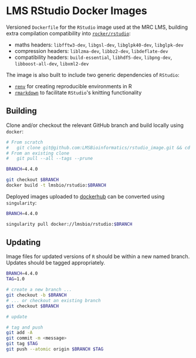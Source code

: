 # LMS RStudio Docker Images

Versioned `Dockerfile` for the `RStudio` image used at the MRC LMS, building extra compilation compatibility into [`rocker/rstudio`](https://hub.docker.com/r/rocker/rstudio):

- maths headers: `libfftw3-dev`, `libgsl-dev`, `libglpk40-dev`, `libglpk-dev`
- compression headers: `liblzma-dev`, `libbz2-dev`, `libdeflate-dev`
- compatibility headers: `build-essential`, `libhdf5-dev`, `libpng-dev`, `libboost-all-dev`, `libxml2-dev`

The image is also built to include two generic dependencies of `RStudio`:

- [`renv`](https://rstudio.github.io/renv/articles/renv.html) for creating reproducible environments in R
- [`rmarkdown`](https://github.com/rstudio/rmarkdown) to facilitate `RStudio`'s knitting functionality

## Building

Clone and/or checkout the relevant GitHub branch and build locally using `docker`:

```bash
# From scratch
#   git clone git@github.com:LMSBioinformatics/rstudio_image.git && cd rstudio_image
# From an existing clone
#   git pull --all --tags --prune

BRANCH=4.4.0

git checkout $BRANCH
docker build -t lmsbio/rstudio:$BRANCH
```

Deployed images uploaded to [dockerhub](https://hub.docker.com/repository/docker/lmsbio/rstudio) can be converted using `singularity`:

```bash
BRANCH=4.4.0

singularity pull docker://lmsbio/rstudio:$BRANCH
```

## Updating

Image files for updated versions of `R` should be within a new named branch. Updates should be tagged appropriately.

```bash
BRANCH=4.4.0
TAG=1.0

# create a new branch ...
git checkout -b $BRANCH
# ... or checkout an existing branch
git checkout $BRANCH

# update

# tag and push
git add -A
git commit -m <message>
git tag $TAG
git push --atomic origin $BRANCH $TAG
```
